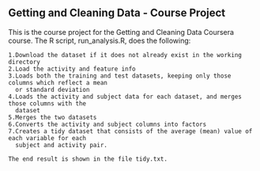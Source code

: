 

## Getting and Cleaning Data - Course Project

This is the course project for the Getting and Cleaning Data Coursera course. The R script, run_analysis.R, does the following:

    1.Download the dataset if it does not already exist in the working directory
    2.Load the activity and feature info
    3.Loads both the training and test datasets, keeping only those columns which reflect a mean
      or standard deviation
    4.Loads the activity and subject data for each dataset, and merges those columns with the
      dataset
    5.Merges the two datasets
    6.Converts the activity and subject columns into factors
    7.Creates a tidy dataset that consists of the average (mean) value of each variable for each
      subject and activity pair.

    The end result is shown in the file tidy.txt.
